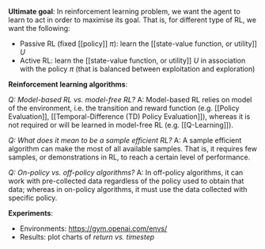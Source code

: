 **Ultimate goal**: In reinforcement learning problem, we want the agent to learn to act in order to maximise its goal. That is, for different type of RL, we want the following:
- Passive RL (fixed [[policy]] $\pi$): learn the [[state-value function, or utility]] $U$
- Active RL: learn the [[state-value function, or utility]] $U$ in association with the policy $\pi$ (that is balanced between exploitation and exploration)

**Reinforcement learning algorithms**:

*Q: Model-based RL vs. model-free RL?*
A: Model-based RL relies on model of the environment, i.e. the transition and reward function (e.g. [[Policy Evaluation]], [[Temporal-Difference (TD) Policy Evaluation]]), whereas it is not required or will be learned in model-free RL (e.g. [[Q-Learning]]).

*Q: What does it mean to be a sample efficient RL?*
A: A sample efficient algorithm can make the most of all available samples. That is, it requires few samples, or demonstrations in RL, to reach a certain level of performance.

*Q: On-policy vs. off-policy algorithms?*
A: In off-policy algorithms, it can work with pre-collected data regardless of the policy used to obtain that data; whereas in on-policy algorithms, it must use the data collected with specific policy.

**Experiments**:
- Environments: https://gym.openai.com/envs/
- Results: plot charts of *return vs. timestep*